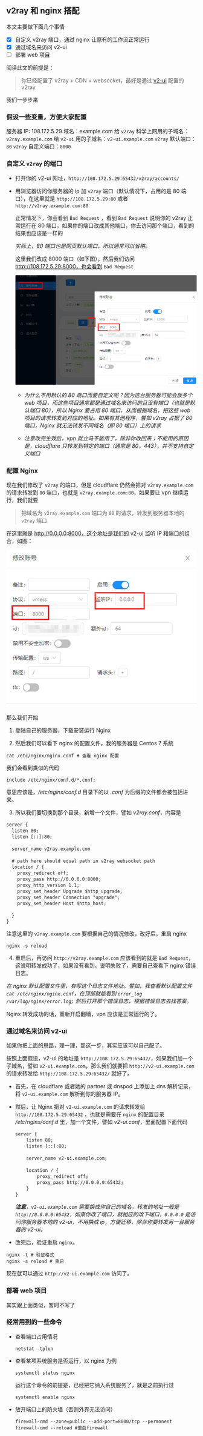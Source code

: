 ## v2ray 和 nginx 搭配

本文主要做下面几个事情

- [x] 自定义 v2ray 端口，通过 nginx 让原有的工作流正常运行
- [x] 通过域名来访问 v2-ui
- [ ] 部署 web 项目

阅读此文的前提是：

> 你已经配置了 v2ray + CDN + websocket，最好是通过 [v2-ui](https://github.com/sprov065/v2-ui) 配置的 v2ray

我们一步步来

### 假设一些变量，方便大家配置

服务器 IP: 108.172.5.29
域名：example.com
给 `v2ray` 科学上网用的子域名：`v2ray.example.com`
给 `v2-ui` 用的子域名：`v2-ui.example.com`
`v2ray` 默认端口：`80`
`v2ray` 自定义端口：`8000`

### 自定义 `v2ray` 的端口

- 打开你的 v2-ui 网址，`http://108.172.5.29:65432/v2ray/accounts/`
- 用浏览器访问你服务器的 ip 加 `v2ray` 端口（默认情况下，占用的是 80 端口），在这里就是 `http://108.172.5.29:80` 或者 `http://v2ray.example.com:80`

  正常情况下，你会看到 `Bad Request` ，看到 `Bad Request` 说明你的 v2ray 正常运行在 80 端口，如果你的端口改成其他端口，你去访问那个端口，看到的结果也应该是一样的

  _实际上，80 端口也是网页默认端口，所以通常可以省略。_

  这里我们改成 8000 端口（如下图），然后我们访问 http://108.172.5.29:8000，也会看到 `Bad Request`

  ![](../assets/images/截图20191123122243.png)

  - _为什么不用默认的 80 端口而要自定义呢？因为这台服务器可能会放多个 web 项目，而这些项目通常都是通过域名来访问的且没有端口（也就是默认端口 80），所以 Nginx 要占用 80 端口，从而根据域名，把这些 web 项目的请求转发到对应的地址。如果有其他程序，譬如 v2ray 占据了 80 端口，Nginx 就无法转发不同域名（即 80 端口）上的请求_

  - _注意改完生效后，vpn 就立马不能用了，除非你改回来；不能用的原因是，cloudflare 只转发到特定的端口（通常是 80，443），并不支持自定义端口_

### 配置 Nginx

现在我们修改了 `v2ray` 的端口，但是 cloudflare 仍然会把对 `v2ray.example.com` 的请求转发到 `80` 端口，也就是 `v2ray.example.com:80`，如果要让 vpn 继续运行，我们就要

> 把域名为 `v2ray.example.com` 端口为 `80` 的请求，转发到服务器本地的 `v2ray` 端口

在这里就是 http://0.0.0.0:8000，这个地址是我们的 v2-ui 监听 IP 和端口的组合，如图：

![](../assets/images/截图20191123125410.png)

那么我们开始

1. 登陆自己的服务器，下载安装运行 Nginx

2. 然后我们可以看下 nginx 的配置文件，我的服务器是 Centos 7 系统

```shell
cat /etc/nginx/nginx.conf # 查看 nginx 配置
```

我们会看到类似的代码

```shell
include /etc/nginx/conf.d/*.conf;
```

意思应该是，_/etc/nginx/conf.d_ 目录下的以 _.conf_ 为后缀的文件都会被包括进来。

3. 所以我们要切换到那个目录，新增一个文件，譬如 _v2ray.conf_，内容是

```
server {
  listen 80;
  listen [::]:80;

  server_name v2ray.example.com

  # path here should equal path in v2ray websocket path
  location / {
    proxy_redirect off;
    proxy_pass http://0.0.0.0:8000;
    proxy_http_version 1.1;
    proxy_set_header Upgrade $http_upgrade;
    proxy_set_header Connection "upgrade";
    proxy_set_header Host $http_host;

  }
}
```

注意这里的 `v2ray.example.com` 要根据自己的情况修改，改好后，重启 nginx

```shell
nginx -s reload
```

4. 重启后，再访问 `http://v2ray.example.com` 应该看到的就是 `Bad Request`，这说明转发成功了，如果没有看到，说明失败了，需要自己查看下 nginx 错误日志。

_在 nginx 默认配置文件里，有写这个日志文件地址。譬如，我查看默认配置文件 `cat /etc/nginx/nginx.conf`，在顶部就能看到 `error_log /var/log/nginx/error.log;` 然后打开那个错误日志，根据错误日志去找答案。_

Nginx 转发成功的话，重新开启翻墙，vpn 应该是正常运行的了。

### 通过域名来访问 v2-ui

如果你把上面的思路，理一理，那这一步，其实应该可以自己配了。

按照上面假设，v2-ui 的地址是 `http://108.172.5.29:65432/`，如果我们加一个子域名，譬如 `v2-ui.example.com`，那么我们就要把 `http://v2-ui.example.com` 的请求转发给 `http://108.172.5.29:65432/` 就好了。

- 首先，在 cloudflare 或者她的 partner 或 dnspod 上添加上 dns 解析记录，将 `v2-ui.example.com` 解析到你的服务器 IP。

- 然后，让 Nginx 把对 `v2-ui.example.com` 的请求转发给 `http://108.172.5.29:65432` ，也就是需要在 `nginx` 的配置目录 _/etc/nginx/conf.d_ 里，加一个文件，譬如 _v2-ui.conf_，里面配置下面代码

  ```shell
  server {
      listen 80;
      listen [::]:80;

      server_name v2-ui.example.com;

      location / {
          proxy_redirect off;
          proxy_pass http://0.0.0.0:65432;
      }
  }
  ```

  _**注意**，`v2-ui.example.com` 需要换成你自己的域名，转发的地址一般是 `http://0.0.0.0:65432`，如果你改了端口，就相应的改下端口，`0.0.0.0` 是访问你服务器本地的 v2-ui，不用换成 ip，方便迁移，除非你要转发另一台服务器的 v2-ui。_

- 改完后，验证重启 `nginx`。

```
nginx -t # 验证格式
nginx -s reload # 重启
```

现在就可以通过 `http://v2-ui.example.com` 访问了。

### 部署 web 项目

其实跟上面类似，暂时不写了

### 经常用到的一些命令

- 查看端口占用情况

  ```shell
  netstat -tplun
  ```

- 查看某项系统服务是否运行，以 nginx 为例

  ```
  systemctl status nginx
  ```

  运行这个命令的前提是，已经把它纳入系统服务了，就是之前执行过

  ```
  systemctl enable nginx
  ```

- 放开端口上的防火墙（否则外界无法访问）

  ```shell
  firewall-cmd --zone=public --add-port=8000/tcp --permanent
  firewall-cmd --reload #重启firewall
  ```
